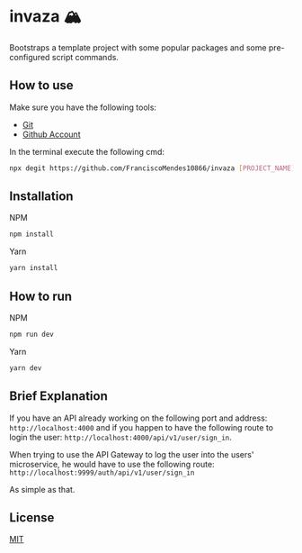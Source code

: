 # invaza 🏔

Bootstraps a template project with some popular packages and some pre-configured script commands. 

## How to use

Make sure you have the following tools:

- [Git](https://git-scm.com/)
- [Github Account](https://github.com/)

In the terminal execute the following cmd:

```bash
npx degit https://github.com/FranciscoMendes10866/invaza [PROJECT_NAME]
```

## Installation

NPM
```bash
npm install
```

Yarn
```bash
yarn install
```

## How to run

NPM
```bash
npm run dev
```

Yarn
```bash
yarn dev
```

## Brief Explanation

If you have an API already working on the following port and address: `http://localhost:4000` and if you happen to have the following route to login the user: `http://localhost:4000/api/v1/user/sign_in`.

When trying to use the API Gateway to log the user into the users' microservice, he would have to use the following route: `http://localhost:9999/auth/api/v1/user/sign_in`

As simple as that.
## License
[MIT](https://choosealicense.com/licenses/mit/)
